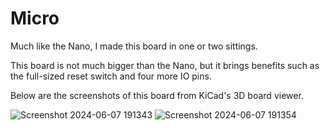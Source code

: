# Micro
Much like the Nano, I made this board in one or two sittings.

This board is not much bigger than the Nano, but it brings benefits such as the full-sized reset switch and four more IO pins.

Below are the screenshots of this board from KiCad's 3D board viewer.

![Screenshot 2024-06-07 191343](https://github.com/sabogalc/KiCad-Arduino-Boards/assets/53708281/d564c1ec-b6ec-482f-80e8-cef0bb164629)
![Screenshot 2024-06-07 191354](https://github.com/sabogalc/KiCad-Arduino-Boards/assets/53708281/8332f0c3-b3ed-4713-a4f2-7a661d124d9e)